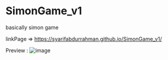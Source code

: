 # SimonGame_v1

basically simon game

linkPage => https://syarifabdurrahman.github.io/SimonGame_v1/

Preview :
![image](https://user-images.githubusercontent.com/45060322/135751790-ea317f64-3705-4ebc-a62a-08dcadecfda7.png)
